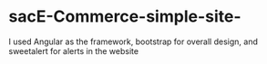 # sacE-Commerce-simple-site-
I used Angular as the framework, bootstrap for overall design, and sweetalert for alerts in the website
